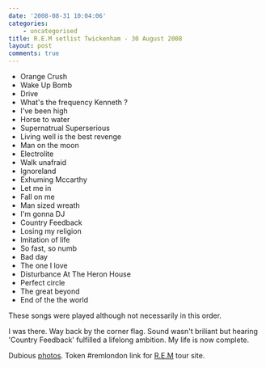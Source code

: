 ```yaml
---
date: '2008-08-31 10:04:06'
categories:
    - uncategorised
title: R.E.M setlist Twickenham - 30 August 2008
layout: post
comments: true
---
```


-   Orange Crush
-   Wake Up Bomb
-   Drive
-   What's the frequency Kenneth ?
-   I've been high
-   Horse to water
-   Supernatrual Superserious
-   Living well is the best revenge
-   Man on the moon
-   Electrolite
-   Walk unafraid
-   Ignoreland
-   Exhuming Mccarthy
-   Let me in
-   Fall on me
-   Man sized wreath
-   I'm gonna DJ
-   Country Feedback
-   Losing my religion
-   Imitation of life
-   So fast, so numb
-   Bad day
-   The one I love
-   Disturbance At The Heron House
-   Perfect circle
-   The great beyond
-   End of the the world

These songs were played although not necessarily in this order.

I was there. Way back by the corner flag. Sound wasn't briliant but
hearing 'Country Feedback' fulfilled a lifelong ambition. My life is now
complete.

Dubious [photos](http://picasaweb.google.com/andycowl/REM).
Token \#remlondon link for [R.E.M](http://tour.remhq.com/) tour site.
